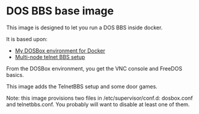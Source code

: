# DOS BBS base image

This image is designed to let you run a DOS BBS inside docker.

It is based upon:

 - [My DOSBox environment for Docker](https://github.com/jgoerzen/docker-bbs/tree/master/dosbox)
 - [Multi-node telnet BBS setup](https://github.com/Geryon/TelnetBBS)

From the DOSBox environment, you get the VNC console and FreeDOS basics.

This image adds the TelnetBBS setup and some door games.

Note: this image provisions two files in /etc/supervisor/conf.d: dosbox.conf
and telnetbbs.conf.  You probably will want to disable at least one of them.

